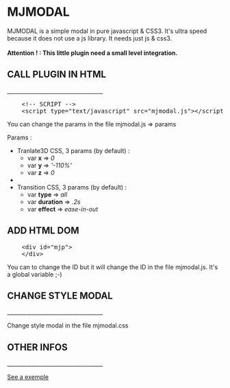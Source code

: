 MJMODAL
===========
<p>
	MJMODAL is a simple modal in pure javascript &amp; CSS3. It's ultra speed because it does not use a js library. It needs just js & css3.<br /><br />
	<strong>Attention ! : This little plugin need a small level integration.</strong>
</p>

<h2>CALL PLUGIN IN HTML</h2>
___________________________________
			
<pre>
	&lt;!-- SCRIPT --&gt;
	&lt;script type="text/javascript" src="mjmodal.js"&gt;&lt;/script&gt;
</pre>

<p>You can change the params in the file mjmodal.js => params</p>

<p>Params : </p>

<ul>
	<li>Tranlate3D CSS, 3 params (by default) :
		<ul>
			<li>var <strong>x</strong> => <i>0</i></li>
			<li>var <strong>y</strong> => <i>'-110%'</i></li>
			<li>var <strong>z</strong> => <i>0</i></li>
		</ul>
	</li>
	<li><br /></li>
	<li>Transition CSS, 3 params (by default) :
		<ul>
			<li>var <strong>type</strong> => <i>all</i></li>
			<li>var <strong>duration</strong> => <i>.2s</i></li>
			<li>var <strong>effect</strong> => <i>ease-in-out</i></li>
		</ul>
	</li>
</ul>

<h2>ADD HTML DOM</h2>
<pre>
	&lt;div id="mjp"&gt;
	&lt;/div&gt;
</pre>

<p>You can to change the ID but it will change the ID in the file mjmodal.js. It's a global variable ;-)</p>

<h2>CHANGE STYLE MODAL</h2>
___________________________________
	
<p>Change style modal in the file mjmodal.css</p>

<h2>OTHER INFOS</h2>
___________________________________
	
<p><a href="https://rawgit.com/mccray/MJMODAL/master/index.html" title="See a exemple" targe="_blank">See a exemple</a></p>
